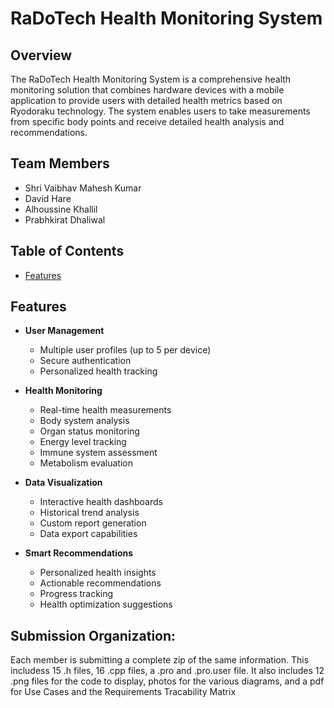 # RaDoTech Health Monitoring System

## Overview
The RaDoTech Health Monitoring System is a comprehensive health monitoring solution that combines hardware devices with a mobile application to provide users with detailed health metrics based on Ryodoraku technology. The system enables users to take measurements from specific body points and receive detailed health analysis and recommendations.

## Team Members
- Shri Vaibhav Mahesh Kumar
- David Hare
- Alhoussine Khallil
- Prabhkirat Dhaliwal

## Table of Contents
- [Features](#features)

## Features
- **User Management**
  - Multiple user profiles (up to 5 per device)
  - Secure authentication
  - Personalized health tracking

- **Health Monitoring**
  - Real-time health measurements
  - Body system analysis
  - Organ status monitoring
  - Energy level tracking
  - Immune system assessment
  - Metabolism evaluation

- **Data Visualization**
  - Interactive health dashboards
  - Historical trend analysis
  - Custom report generation
  - Data export capabilities

- **Smart Recommendations**
  - Personalized health insights
  - Actionable recommendations
  - Progress tracking
  - Health optimization suggestions

 ## Submission Organization:
Each member is submitting a complete zip of the same information. This includess 15 .h files, 16 .cpp files, a .pro and .pro.user file. It also includes 12 .png files for the code to display, photos for the various diagrams, and a pdf for Use Cases and the Requirements Tracability Matrix
  

